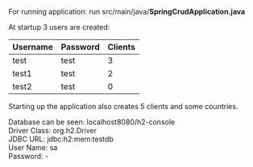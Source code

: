 For running application: run src/main/java/**SpringCrudApplication.java**

At startup 3 users are created:

**Username** | **Password** | **Clients**
--- | --- | --- 
test | test | 3
test1 | test | 2
test2 | test | 0

Starting up the application also creates 5 clients and some countries.

Database can be seen: localhost8080/h2-console  <br />
Driver Class: org.h2.Driver  <br />
JDBC URL: jdbc:h2:mem:testdb  <br />
User Name: sa  <br />
Password: -  
